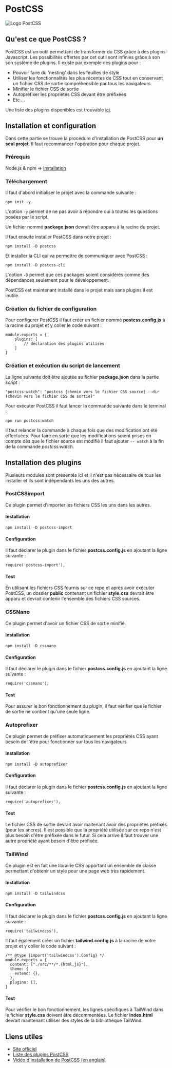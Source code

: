 # PostCSS

![Logo PostCSS](img/postcss_logo.svg)

## Qu'est ce que PostCSS ?

PostCSS est un outil permettant de transformer du CSS grâce à des plugins Javascript. Les possibilités offertes par cet outil sont infinies grâce à son son système de plugins. Il existe par exemple des plugins pour :
- Pouvoir faire du 'nesting' dans les feuilles de style
- Utiliser les fonctionnalités les plus récentes de CSS tout en conservant un fichier CSS de sortie compréhensible par tous les navigateurs
- Minifier le fichier CSS de sortie
- Autopréfixer les propriétés CSS devant être préfixées
- Etc ...

Une liste des plugins disponibles est trouvable [ici](https://www.postcss.parts/).

## Installation et configuration

Dans cette partie se trouve la procédure d'installation de PostCSS pour **un seul projet**. Il faut recommancer l'opération pour chaque projet.

### Prérequis

Node.js & npm => [Installation](https://docs.npmjs.com/downloading-and-installing-node-js-and-npm)

### Téléchargement

Il faut d'abord initialiser le projet avec la commande suivante :  

`npm init -y`  

L'option `-y` permet de ne pas avoir à répondre oui à toutes les questions posées par le script.  

Un fichier nommé **package.json** devrait être apparu à la racine du projet.  

Il faut ensuite installer PostCSS dans notre projet :

`npm install -D postcss`

Et installer la CLI qui va  permettre de communiquer avec PostCSS :

`npm install -D postcss-cli`

L'option `-D` permet que ces packages soient considérés comme des dépendances seulement pour le développement.

PostCSS est maintenant installé dans le projet mais sans plugins il est inutile.

### Création du fichier de configuration

Pour configurer PostCSS il faut créer un fichier nommé **postcss.config.js** à la racine du projet et y coller le code suivant : 

```
module.exports = {
    plugins: [
        // déclaration des plugins utilisés
    ]
}
```

### Création et exécution du script de lancement

La ligne suivante doit être ajoutée au fichier **package.json** dans la partie *script* :

`"postcss:watch": "postcss {chemin vers le fichier CSS source} --dir {chevin vers le fichier CSS de sortie}"`

Pour exécuter PostCSS il faut lancer la commande suivante dans le terminal :

`npm run postcss:watch`

Il faut relancer la commande à chaque fois que des modification ont été effectuées. Pour faire en sorte que les modifications soient prises en compte dès que le fichier source est modifié il faut ajouter `-- watch` à la fin de la commande *postcss:watch*.

## Installation des plugins

Plusieurs modules sont présentés ici et il n'est pas nécessaire de tous les installer et ils sont indépendants les uns des autres.

### PostCSSimport

Ce plugin permet d'importer les fichiers CSS les uns dans les autres.

#### Installation

`npm install -D postcss-import`

#### Configuration 

Il faut déclarer le plugin dans le fichier **postcss.config.js** en ajoutant la ligne suivante : 

`require('postcss-import'),`

#### Test

En utilisant les fichiers CSS fournis sur ce repo et après avoir exécuter PostCSS, un dossier **public** contenant un fichier **style.css** devrait être apparu et devrait contenir l'ensemble des fichiers CSS sources.

### CSSNano

Ce plugin permet d'avoir un fichier CSS de sortie minifié.

#### Installation

`npm install -D cssnano`

#### Configuration 

Il faut déclarer le plugin dans le fichier **postcss.config.js** en ajoutant la ligne suivante : 

`require('cssnano'),`

#### Test

Pour assurer le bon fonctionnement du plugin, il faut vérifier que le fichier de sortie ne contient qu'une seule ligne.

### Autoprefixer

Ce plugin permet de préfixer automatiquement les propriétés CSS ayant besoin de l'être pour fonctionner sur tous les navigateurs.

#### Installation

`npm install -D autoprefixer`

#### Configuration 

Il faut déclarer le plugin dans le fichier **postcss.config.js** en ajoutant la ligne suivante : 

`require('autoprefixer'),`

#### Test

Le fichier CSS de sortie devrait avoir maitenant avoir des propriétés préfixés (pour les ancres). Il est possible que la propriété utilisée sur ce repo n'est plus besoin d'être préfixée dans le futur. Si cela arrive il faut trouver une autre propriété ayant besoin d'être préfixée.

### TailWind

Ce plugin est en fait une librairie CSS apportant un ensemble de classe permettant d'obtenir un style pour une page web très rapidement.

#### Installation

`npm install -D tailwindcss`

#### Configuration 

Il faut déclarer le plugin dans le fichier **postcss.config.js** en ajoutant la ligne suivante : 

`require('tailwindcss'),`

Il faut également créer un fichier **tailwind.config.js** à la racine de votre projet et y coller le code suivant : 
```
/** @type {import('tailwindcss').Config} */
module.exports = {
  content: ["./src/**/*.{html,js}"],
  theme: {
    extend: {},
  },
  plugins: [],
}
```

#### Test

Pour vérifier le bon fonctionnement, les lignes spécifiques à TailWind dans le fichier **style.css** doivent être décommentées. Le fichier **index.html** devrait maintenant utiliser des styles de la bibliothèque TailWind.

## Liens utiles 

- [Site officiel](https://postcss.org/)
- [Liste des plugins PostCSS](https://www.postcss.parts/)
- [Vidéo d'installation de PostCSS (en anglais)](https://www.youtube.com/watch?v=ohJcZW60br0)



